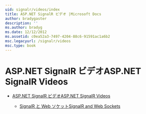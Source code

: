 ```yaml
---
uid: signalr/videos/index
title: ASP.NET SignalR ビデオ |Microsoft Docs
author: bradygaster
description: ''
ms.author: bradyg
ms.date: 12/12/2012
ms.assetid: c0ea52a3-7497-4204-88c6-91591ac1a6b2
msc.legacyurl: /signalr/videos
msc.type: book
---
```

<a name="aspnet-signalr-videos"></a><span data-ttu-id="df285-102">ASP.NET SignalR ビデオ</span><span class="sxs-lookup"><span data-stu-id="df285-102">ASP.NET SignalR Videos</span></span>
====================
- [<span data-ttu-id="df285-103">ASP.NET SignalR ビデオ</span><span class="sxs-lookup"><span data-stu-id="df285-103">ASP.NET SignalR Videos</span></span>](getting-started/index.md)

    - [<span data-ttu-id="df285-104">SignalR と Web ソケット</span><span class="sxs-lookup"><span data-stu-id="df285-104">SignalR and Web Sockets</span></span>](getting-started/signalr-and-web-sockets.md)
